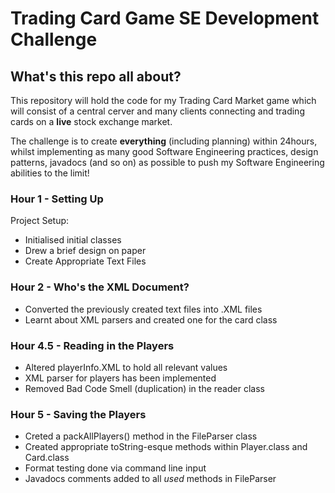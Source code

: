 # Trading Card Game SE Development Challenge

## What's this repo all about?
This repository will hold the code for my Trading Card Market game which will consist of a central cerver and many clients connecting and trading cards on a **live** stock exchange market.

The challenge is to create **everything** (including planning) within 24hours, whilst implementing as many good Software Engineering practices, design patterns, javadocs (and so on) as possible to push my Software Engineering abilities to the limit!

### Hour 1 - Setting Up
Project Setup: 
- Initialised initial classes
- Drew a brief design on paper
- Create Appropriate Text Files 

### Hour 2 - Who's the XML Document?
- Converted the previously created text files into .XML files
- Learnt about XML parsers and created one for the card class

### Hour 4.5 - Reading in the Players
- Altered playerInfo.XML to hold all relevant values
- XML parser for players has been implemented
- Removed Bad Code Smell (duplication) in the reader class

### Hour 5 - Saving the Players
- Creted a packAllPlayers() method in the FileParser class
- Created appropriate toString-esque methods within Player.class and Card.class
- Format testing done via command line input
- Javadocs comments added to all *used* methods in FileParser
